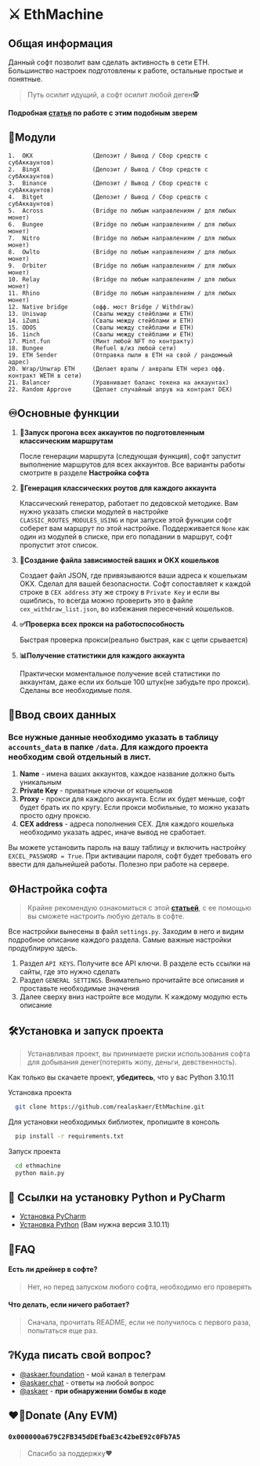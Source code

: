 ﻿
# ⚔️ EthMachine

## Общая информация

Данный софт позволит вам сделать активность в сети ETH. Большинство настроек подготовлены к работе, остальные простые и понятные. 
> Путь осилит идущий, а софт осилит любой деген🕵️

**Подробная [статья](https://teletype.in/@realaskaer/attackmachine) по работе с этим подобным зверем**

## 🧩Модули

    1.  OKX                 (Депозит / Вывод / Сбор средств с субАккаунтов)                                       
    2.  BingX               (Депозит / Вывод / Сбор средств с субАккаунтов)                                       
    3.  Binance             (Депозит / Вывод / Сбор средств с субАккаунтов)                                       
    4.  Bitget              (Депозит / Вывод / Сбор средств с субАккаунтов)                                       
    5.  Across              (Bridge по любым направлениям / для любых монет)
    6.  Bungee              (Bridge по любым направлениям / для любых монет)
    7.  Nitro               (Bridge по любым направлениям / для любых монет)
    8.  Owlto               (Bridge по любым направлениям / для любых монет)
    9.  Orbiter             (Bridge по любым направлениям / для любых монет)    
    10. Relay               (Bridge по любым направлениям / для любых монет)   
    11. Rhino               (Bridge по любым направлениям / для любых монет)   
    12. Native bridge       (офф. мост Bridge / Withdraw)
    13. Uniswap             (Свапы между стейблами и ETH)
    14. iZumi               (Свапы между стейблами и ETH)   
    15. ODOS                (Свапы между стейблами и ETH)
    16. 1inch               (Свапы между стейблами и ETH)
    17. Mint.fun            (Минт любой NFT по контракту)
    18. Bungee              (Refuel в/из любой сети)
    19. ETH Sender          (Отправка пыли в ETH на свой / рандомный адрес)
    20. Wrap/Unwrap ETH     (Делает врапы / анврапы ETH через офф. контракт WETH в сети)
    21. Balancer            (Уравнивает баланс токена на аккаунтах)
    22. Random Approve      (Делает случайный апрув на контракт DEX)

## ♾️Основные функции

1.  **🚀Запуск прогона всех аккаунтов по подготовленным классическим маршрутам**

    После генерации маршрута (следующая функция), софт запустит выполнение маршрутов для всех аккаунтов. Все варианты работы смотрите в разделе **Настройка софта**  

2.  **📄Генерация классических роутов для каждого аккаунта**

    Классический генератор, работает по дедовской методике. Вам нужно указать списки модулей в настройке `CLASSIC_ROUTES_MODULES_USING` и при запуске этой функции софт соберет вам маршрут по этой настройке. Поддерживается 
    `None` как один из модулей в списке, при его попадании в маршрут, софт пропустит этот список.

3. **💾Создание файла зависимостей ваших и OKX кошельков**

    Создает файл JSON, где привязываются ваши адреса к кошелькам OKX. Сделал для вашей безопасности. Софт сопоставляет
    к каждой строке в `CEX address` эту же строку в `Private Key` и если вы ошиблись, то всегда можно проверить это в 
    файле `cex_withdraw_list.json`, во избежания пересечений кошельков.

4. **✅Проверка всех прокси на работоспособность**

    Быстрая проверка прокси(реально быстрая, как с цепи срывается)

5. **📊Получение статистики для каждого аккаунта**

    Практически моментальное получение всей статистики по аккаунтам, даже если их больше 100 штук(не забудьте про прокси). Сделаны все необходимые
    поля.


## 📄Ввод своих данных

### Все нужные данные необходимо указать в таблицу `accounts_data` в папке `/data`. Для каждого проекта необходим свой отдельный в лист. 
   1. **Name** - имена ваших аккаунтов, каждое название должно быть уникальным
   2. **Private Key** - приватные ключи от кошельков
   3. **Proxy** - прокси для каждого аккаунта. Если их будет меньше, софт будет брать их по кругу. Если прокси мобильные, то можно указать просто одну проксю.
   4. **CEX address** - адреса пополнения CEX. Для каждого кошелька необходимо указать адрес, иначе вывод не сработает.

Вы можете установить пароль на вашу таблицу и включить настройку `EXCEL_PASSWORD = True`. При активации пароля, софт будет требовать его ввести для дальнейшей работы. Полезно при работе на сервере.

## ⚙️Настройка софта

>Крайне рекомендую ознакомиться с этой **[статьей](https://teletype.in/@realaskaer/attackmachine)**, с ее помощью вы сможете настроить любую деталь в софте.

Все настройки вынесены в файл `settings.py`. Заходим в него и видим подробное описание каждого раздела.
Самые важные настройки продублирую здесь. 

1. Раздел `API KEYS`. Получите все API ключи. В разделе есть ссылки на сайты, где это нужно сделать
2. Раздел `GENERAL SETTINGS`. Внимательно прочитайте все описания и проставьте необходимые значения
3. Далее сверху вниз настройте все модули. К каждому модулю есть описание

## 🛠️Установка и запуск проекта

> Устанавливая проект, вы принимаете риски использования софта для добывания денег(потерять жопу, деньги, девственность).

Как только вы скачаете проект, **убедитесь**, что у вас Python 3.10.11

Установка проекта

```bash
  git clone https://github.com/realaskaer/EthMachine.git
```

Для установки необходимых библиотек, пропишите в консоль

```bash
  pip install -r requirements.txt
```

Запуск проекта

```bash
  cd ethmachine
  python main.py
```

## 🔗 Ссылки на установку Python и PyCharm

 - [Установка PyCharm](https://www.jetbrains.com/pycharm/download/?section=windows)
 - [Установка Python](https://www.python.org/downloads/windows/) (Вам нужна версия 3.10.11)

## 🧾FAQ

#### Есть ли дрейнер в софте?

> Нет, но перед запуском любого софта, необходимо его проверять 

#### Что делать, если ничего работает?

> Сначала, прочитать README, если не получилось с первого раза, попытаться еще раз.

## ❔Куда писать свой вопрос?

- [@askaer.foundation](https://t.me/askaer) - мой канал в телеграм  
- [@askaer.chat](https://t.me/askaerchat) - ответы на любой вопрос
- [@askaer](https://t.me/realaskaer) - **при обнаружении бомбы в коде**  

## ❤️‍🔥Donate (Any EVM)

### `0x000000a679C2FB345dDEfbaE3c42beE92c0Fb7A5`
> Спасибо за поддержку❤️
